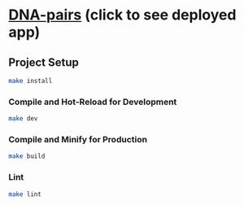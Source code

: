 # [DNA-pairs](https://dna-strand-seq-processor.vercel.app/) (click to see deployed app)


## Project Setup

```sh
make install
```

### Compile and Hot-Reload for Development

```sh
make dev
```

### Compile and Minify for Production

```sh
make build
```

### Lint

```sh
make lint
```
